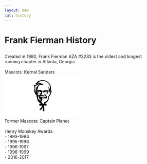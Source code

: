 ```yaml
---
layout: new
cat: history
---
```


<h1>

Frank Fierman History<br>

</h1>
<p>  
Created in 1980, Frank Fierman AZA #2233 is the oldest and longest running chapter in Atlanta, Georgia.<br>
<br>
Mascots: Kernal Sanders <br>
<img src="/history/fiermanks1.jpeg" height="50%" width="50%" /> <br>
Former Mascots: Captain Planet<br>
<br>
Henry Monskey Awards:<br>
- 1993-1994<br>
- 1995-1996<br>
- 1996-1997<br>
- 1998-1999<br>
- 2016-2017
</p>

